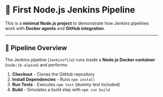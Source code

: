 # 🚀 First Node.js Jenkins Pipeline

This is a **minimal Node.js project** to demonstrate how Jenkins pipelines work with **Docker agents** and **GitHub integration**.

---

## 📌 Pipeline Overview
The Jenkins pipeline (`Jenkinsfile`) runs inside a **Node.js Docker container** (`node:16-alpine`) and performs:

1. **Checkout** - Clones the GitHub repository  
2. **Install Dependencies** - Runs `npm install`  
3. **Run Tests** - Executes `npm test` (dummy test included)  
4. **Build** - Simulates a build step with `npm run build`
